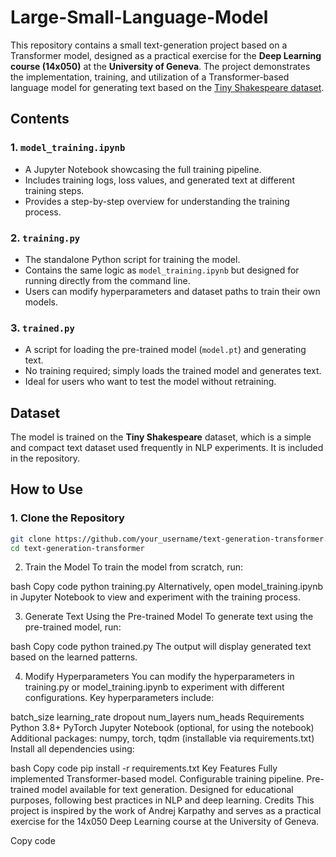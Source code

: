 # Large-Small-Language-Model

This repository contains a small text-generation project based on a Transformer model, designed as a practical exercise for the **Deep Learning course (14x050)** at the **University of Geneva**. The project demonstrates the implementation, training, and utilization of a Transformer-based language model for generating text based on the [Tiny Shakespeare dataset](https://raw.githubusercontent.com/karpathy/char-rnn/master/data/tinyshakespeare/input.txt).

## Contents

### 1. `model_training.ipynb`
- A Jupyter Notebook showcasing the full training pipeline.
- Includes training logs, loss values, and generated text at different training steps.
- Provides a step-by-step overview for understanding the training process.

### 2. `training.py`
- The standalone Python script for training the model.
- Contains the same logic as `model_training.ipynb` but designed for running directly from the command line.
- Users can modify hyperparameters and dataset paths to train their own models.

### 3. `trained.py`
- A script for loading the pre-trained model (`model.pt`) and generating text.
- No training required; simply loads the trained model and generates text.
- Ideal for users who want to test the model without retraining.

## Dataset
The model is trained on the **Tiny Shakespeare** dataset, which is a simple and compact text dataset used frequently in NLP experiments. It is included in the repository.

## How to Use

### 1. Clone the Repository
```bash
git clone https://github.com/your_username/text-generation-transformer.git
cd text-generation-transformer
```
2. Train the Model
To train the model from scratch, run:

bash
Copy code
python training.py
Alternatively, open model_training.ipynb in Jupyter Notebook to view and experiment with the training process.

3. Generate Text Using the Pre-trained Model
To generate text using the pre-trained model, run:

bash
Copy code
python trained.py
The output will display generated text based on the learned patterns.

4. Modify Hyperparameters
You can modify the hyperparameters in training.py or model_training.ipynb to experiment with different configurations. Key hyperparameters include:

batch_size
learning_rate
dropout
num_layers
num_heads
Requirements
Python 3.8+
PyTorch
Jupyter Notebook (optional, for using the notebook)
Additional packages: numpy, torch, tqdm (installable via requirements.txt)
Install all dependencies using:

bash
Copy code
pip install -r requirements.txt
Key Features
Fully implemented Transformer-based model.
Configurable training pipeline.
Pre-trained model available for text generation.
Designed for educational purposes, following best practices in NLP and deep learning.
Credits
This project is inspired by the work of Andrej Karpathy and serves as a practical exercise for the 14x050 Deep Learning course at the University of Geneva.

Copy code





